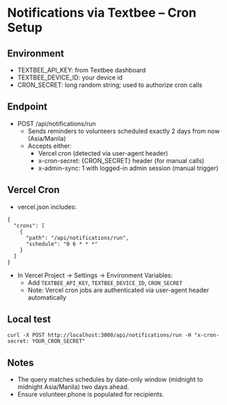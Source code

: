 # Notifications via Textbee – Cron Setup

## Environment
- TEXTBEE_API_KEY: from Textbee dashboard
- TEXTBEE_DEVICE_ID: your device id
- CRON_SECRET: long random string; used to authorize cron calls

## Endpoint
- POST /api/notifications/run
  - Sends reminders to volunteers scheduled exactly 2 days from now (Asia/Manila)
  - Accepts either:
    - Vercel cron (detected via user-agent header)
    - x-cron-secret: {CRON_SECRET} header (for manual calls)
    - x-admin-sync: 1 with logged-in admin session (manual trigger)

## Vercel Cron
- vercel.json includes:
```
{
  "crons": [
    {
      "path": "/api/notifications/run",
      "schedule": "0 6 * * *"
    }
  ]
}
```
- In Vercel Project → Settings → Environment Variables:
  - Add `TEXTBEE_API_KEY`, `TEXTBEE_DEVICE_ID`, `CRON_SECRET`
  - Note: Vercel cron jobs are authenticated via user-agent header automatically

## Local test
```
curl -X POST http://localhost:3000/api/notifications/run -H "x-cron-secret: YOUR_CRON_SECRET"
```

## Notes
- The query matches schedules by date-only window (midnight to midnight Asia/Manila) two days ahead.
- Ensure volunteer.phone is populated for recipients.



















